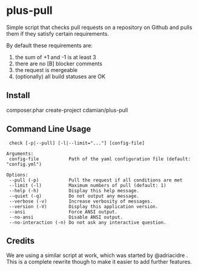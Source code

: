 plus-pull
=========
Simple script that checks pull requests on a repository on Github and pulls 
them if they satisfy certain requirements. 

By default these requirements are:

1. the sum of +1 and -1 is at least 3
2. there are no [B] blocker comments
3. the request is mergeable
4. (optionally) all build statuses are OK

Install
-------
composer.phar create-project cdamian/plus-pull

Command Line Usage
------------------
    
     check [-p|--pull] [-l|--limit="..."] [config-file]

    Arguments:
     config-file           Path of the yaml configuration file (default: "config.yml")

    Options:
     --pull (-p)           Pull the request if all conditions are met
     --limit (-l)          Maximum numbers of pull (default: 1)
     --help (-h)           Display this help message.
     --quiet (-q)          Do not output any message.
     --verbose (-v)        Increase verbosity of messages.
     --version (-V)        Display this application version.
     --ansi                Force ANSI output.
     --no-ansi             Disable ANSI output.
     --no-interaction (-n) Do not ask any interactive question.



Credits
-------
We are using a similar script at work, which was started by @adriacidre .
This is a complete rewrite though to make it easier to add further features.
